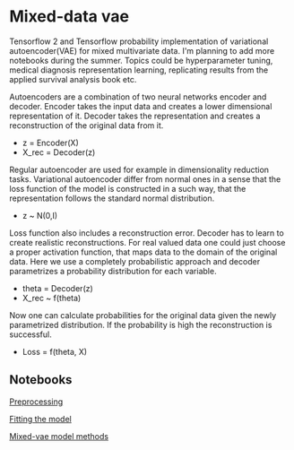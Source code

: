 # Mixed-data vae

Tensorflow 2 and Tensorflow probability implementation of variational autoencoder(VAE) for mixed multivariate data. I'm planning to add more notebooks during the summer. Topics could be hyperparameter tuning, medical diagnosis representation learning, replicating results from the applied survival analysis book etc.

Autoencoders are a combination of two neural networks encoder and decoder. Encoder takes the input data and creates a lower dimensional representation of it. Decoder takes the representation and creates a reconstruction of the original data from it.

* z = Encoder(X)
* X_rec = Decoder(z)

Regular autoencoder are used for example in dimensionality reduction tasks. Variational autoencoder differ from normal ones in a sense that the loss function of the model is constructed in a such way, that the representation follows the standard normal distribution.

* z ~ N(0,I)

Loss function also includes a reconstruction error. Decoder has to learn to create realistic reconstructions. For real valued data one could just choose a proper activation function, that maps data to the domain of the original data. Here we use a completely probabilistic approach and decoder parametrizes a probability distribution for each variable. 

* theta = Decoder(z)
* X_rec ~ f(theta)

Now one can calculate probabilities for the original data given the newly parametrized distribution. If the probability is high the reconstruction is successful.

* Loss = f(theta, X)

## Notebooks
[Preprocessing](https://visama.github.io/Mixed_vae/Preprocessing.html)

[Fitting the model](https://visama.github.io/Mixed_vae/Fitting_the_model.html)

[Mixed-vae model methods](https://visama.github.io/Mixed_vae/mixed_vae_class.html)